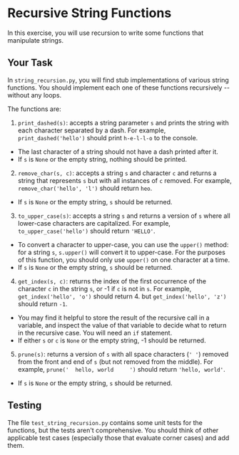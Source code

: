 # Recursive String Functions

In this exercise, you will use recursion to write some functions that manipulate strings.

## Your Task

In `string_recursion.py`, you will find stub implementations of various string functions. You should implement each one of these functions recursively -- without any loops.

The functions are:

1. `print_dashed(s)`: accepts a string parameter `s` and prints the string with each character separated by a dash. For example, `print_dashed('hello')` should print `h-e-l-l-o` to the console.

  * The last character of a string should not have a dash printed after it.
  * If `s` is `None` or the empty string, nothing should be printed.

2. `remove_char(s, c)`: accepts a string `s` and character `c` and returns a string that represents `s` but with all instances of `c` removed. For example, `remove_char('hello', 'l')` should return `heo`.

  * If `s` is `None` or the empty string, `s` should be returned.

3. `to_upper_case(s)`: accepts a string `s` and returns a version of `s` where all lower-case characters are capitalized. For example, `to_upper_case('hello')` should return `'HELLO'`.

  * To convert a character to upper-case, you can use the `upper()` method: for a string `s`, `s.upper()` will convert it to upper-case. For the purposes of this function, you should only use `upper()` on one character at a time.
  * If `s` is `None` or the empty string, `s` should be returned.

4. `get_index(s, c)`: returns the index of the first occurrence of the character `c` in the string `s`, or -1 if `c` is not in `s`. For example, `get_index('hello', 'o')` should return 4. but `get_index('hello', 'z')` should return `-1`.

  * You may find it helpful to store the result of the recursive call in a variable, and inspect the value of that variable to decide what to return in the recursive case. You will need an `if` statement.
  * If either `s` or `c` is `None` or the empty string, -1 should be returned.

5. `prune(s)`: returns a version of `s` with all space characters (`' '`) removed from the front and end of `s` (but not removed from the middle). For example, `prune('  hello, world     ')` should return `'hello, world'`.

  * If `s` is `None` or the empty string, `s` should be returned.

## Testing

The file `test_string_recursion.py` contains some unit tests for the functions, but the tests aren't comprehensive. You should think of other applicable test cases (especially those that evaluate corner cases) and add them.
